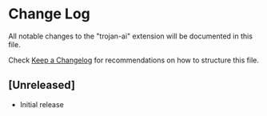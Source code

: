 # Change Log

All notable changes to the "trojan-ai" extension will be documented in this file.

Check [Keep a Changelog](http://keepachangelog.com/) for recommendations on how to structure this file.

## [Unreleased]

- Initial release